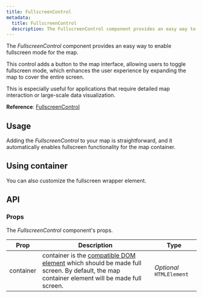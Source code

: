 ```yaml
---
title: FullscreenControl
metadata:
  title: FullscreenControl
  description: The FullscreenControl component provides an easy way to enable fullscreen mode for the map.
---
```


The *FullscreenControl* component provides an easy way to enable fullscreen mode for the map.

This control adds a button to the map interface, allowing users to toggle fullscreen mode, which enhances the user experience by expanding the map to cover the entire screen.

This is especially useful for applications that require detailed map interaction or large-scale data visualization.

**Reference**: [FullscreenControl](https://maplibre.org/maplibre-gl-js/docs/API/classes/FullscreenControl)

## Usage

Adding the *FullscreenControl* to your map is straightforward, and it automatically enables fullscreen functionality for the map container.

<example id="controls/fullscreen" />

## Using container

You can also customize the fullscreen wrapper element.

<example id="controls/fullscreen-container" />

## API

### Props

The *FullscreenControl* component's props.

| Prop  | Description                                                                                                                                | Type |
|-------|--------------------------------------------------------------------------------------------------------------------------------------------|------|
| container | container is the [compatible DOM element](https://developer.mozilla.org/en-US/docs/Web/API/Element/requestFullScreen#Compatible_elements) which should be made full screen. By default, the map container element will be made full screen. | *Optional* `HTMLElement` |
